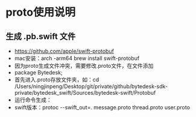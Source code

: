 #  proto使用说明

## 生成 .pb.swift 文件

- https://github.com/apple/swift-protobuf
- mac安装：arch -arm64 brew install swift-protobuf
- 因为proto生成文件冲突，需要修改.proto文件，在文件添加
- package Bytedesk;
- 首先进入.proto存放文件夹，如：cd /Users/ningjinpeng/Desktop/git/private/github/bytedesk-sdk-private/bytedesk_swift/Sources/bytedesk-swift/Protobuf
- 运行命令生成：
- swift版本：protoc --swift_out=. message.proto thread.proto user.proto

